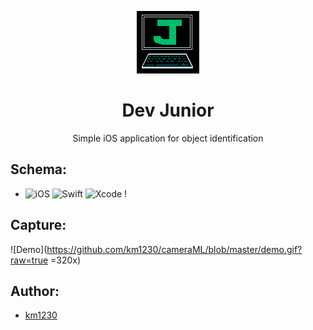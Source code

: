 <p align='center'><img src='https://github.com/km1230/heroku-mysite/blob/master/static/img/favicon.png?raw=true'></p>
<h1 align='center'>Dev Junior</h1>
<p align='center'>Simple iOS application for object identification<br>
</p>

## Schema:
* ![iOS](https://img.shields.io/badge/Platform-iOS-blue.svg) ![Swift](https://img.shields.io/badge/Code-Swift-brightgreen.svg) ![Xcode](https://img.shields.io/badge/IDE-Xcode-e26ce0.svg) !

## Capture:
![Demo](https://github.com/km1230/cameraML/blob/master/demo.gif?raw=true =320x)

## Author:
* [km1230](https://devjunior.com)
